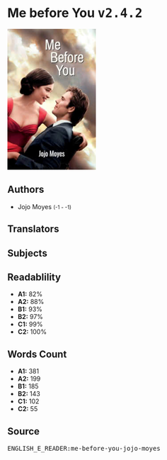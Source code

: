 # Me before You <kbd>v2.4.2</kbd>

![](./cover.medium.jpg "")

## Authors


 - Jojo Moyes <small>(-1 - -1)</small>

## Translators



## Subjects



## Readablility


 - **A1:** 82%
 - **A2:** 88%
 - **B1:** 93%
 - **B2:** 97%
 - **C1:** 99%
 - **C2:** 100%

## Words Count


 - **A1:** 381
 - **A2:** 199
 - **B1:** 185
 - **B2:** 143
 - **C1:** 102
 - **C2:** 55

## Source


<kbd>ENGLISH_E_READER:me-before-you-jojo-moyes</kbd>
